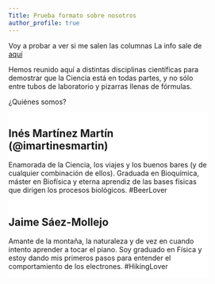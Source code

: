 ```yaml
---
Title: Prueba formato sobre nosotros
author_profile: true
---
```



Voy a probar a ver si me salen las columnas
La info sale de [aquí](https://www.educative.io/edpresso/how-to-create-columns-in-html)

Hemos reunido aquí a distintas disciplinas científicas para demostrar que la Ciencia está en todas partes, y no sólo entre tubos de laboratorio y pizarras llenas de fórmulas.

¿Quiénes somos?

<html>
<head>
<meta name="viewport" content="width=device-width, initial-scale=1">
<style>
* {
  box-sizing: border-box;
}

/* Create two equal columns that floats next to each other */
.column {
  float: left;
  width: 50%;
  padding: 10px;
}

/* Clear floats after the columns */
.row:after {
  content: "";
  display: table;
  clear: both;
}
</style>
</head>
<body>


<div class="row">
  <div class="column" style="background-color:#FFFFFF;">
    <h2> Inés Martínez Martín (@imartinesmartin)</h2>
    <p>Enamorada de la Ciencia, los viajes y los buenos bares (y de cualquier combinación de ellos). Graduada en Bioquímica, máster en Biofísica y eterna aprendiz de las bases físicas que dirigen los procesos biológicos. #BeerLover</p>
  </div>
  <div class="column" style="background-color:#FFFFFF;">
    <h2>Jaime Sáez-Mollejo</h2>
    <p>Amante de la montaña, la naturaleza y de vez en cuando intento aprender a tocar el piano. Soy graduado en Física y estoy dando   mis primeros pasos para entender el comportamiento de los electrones. #HikingLover</p>
  </div>
</div>

</body>
